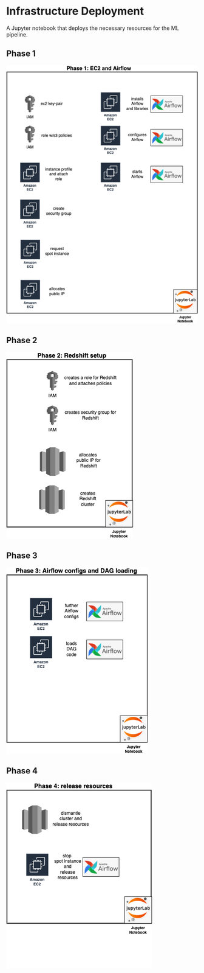 # Infrastructure Deployment
A Jupyter notebook that deploys the necessary resources for the ML pipeline.

## Phase 1
![](../images/infrastructure-phase-1.png)    


## Phase 2
![](../images/infrastructure-phase-2.png)     

## Phase 3
![](../images/infrastructure-phase-3.png)     

## Phase 4
![](../images/infrastructure-phase-4.png)     
